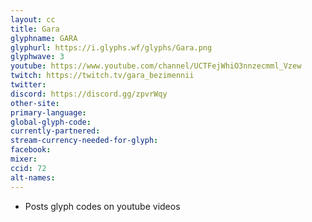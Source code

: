 ```yaml
---
layout: cc
title: Gara
glyphname: GARA
glyphurl: https://i.glyphs.wf/glyphs/Gara.png
glyphwave: 3
youtube: https://www.youtube.com/channel/UCTFejWhiO3nnzecmml_Vzew
twitch: https://twitch.tv/gara_bezimennii
twitter: 
discord: https://discord.gg/zpvrWqy
other-site: 
primary-language: 
global-glyph-code: 
currently-partnered: 
stream-currency-needed-for-glyph: 
facebook: 
mixer: 
ccid: 72
alt-names: 
---
```

* Posts glyph codes on youtube videos
